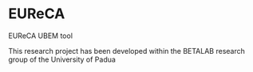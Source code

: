 # EUReCA
EUReCA UBEM tool 

This research project has been developed within the BETALAB research group of the University of Padua
